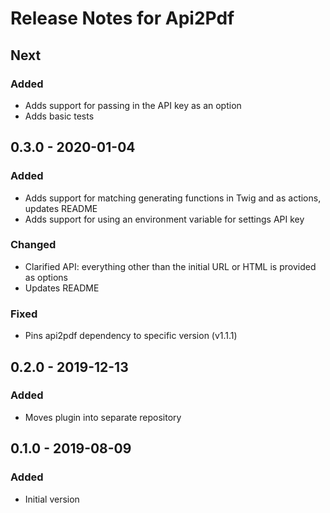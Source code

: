 # Release Notes for Api2Pdf

<!--

## X.Y.Z - YYYY-MM-DD

### Added
### Changed
### Deprecated
### Removed
### Fixed
### Security

-->

## Next

### Added

- Adds support for passing in the API key as an option
- Adds basic tests

## 0.3.0 - 2020-01-04

### Added

- Adds support for matching generating functions in Twig and as actions, updates README
- Adds support for using an environment variable for settings API key

### Changed

- Clarified API: everything other than the initial URL or HTML is provided as options
- Updates README

### Fixed

- Pins api2pdf dependency to specific version (v1.1.1)

## 0.2.0 - 2019-12-13

### Added

- Moves plugin into separate repository

## 0.1.0 - 2019-08-09

### Added

- Initial version
